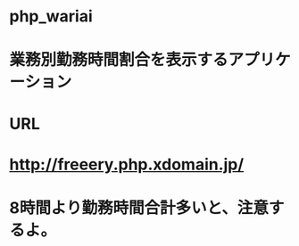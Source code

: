# php_wariai
# 業務別勤務時間割合を表示するアプリケーション
# URL
# http://freeery.php.xdomain.jp/
# 8時間より勤務時間合計多いと、注意するよ。
